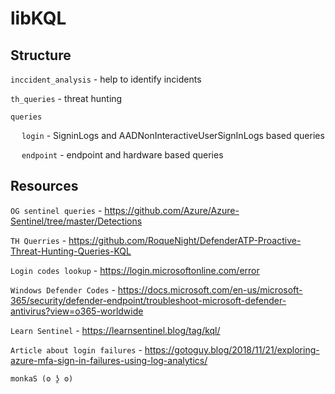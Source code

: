 # libKQL

## Structure
`inccident_analysis` - help to identify incidents

`th_queries` - threat hunting

`queries`

 &emsp; `login` - SigninLogs and AADNonInteractiveUserSignInLogs based queries
  
  &emsp; `endpoint` - endpoint and hardware based queries

## Resources

`OG sentinel queries` - https://github.com/Azure/Azure-Sentinel/tree/master/Detections

`TH Querries` - https://github.com/RoqueNight/DefenderATP-Proactive-Threat-Hunting-Queries-KQL

`Login codes lookup` - https://login.microsoftonline.com/error

`Windows Defender Codes` - https://docs.microsoft.com/en-us/microsoft-365/security/defender-endpoint/troubleshoot-microsoft-defender-antivirus?view=o365-worldwide

`Learn Sentinel` - https://learnsentinel.blog/tag/kql/

`Article about login failures` - https://gotoguy.blog/2018/11/21/exploring-azure-mfa-sign-in-failures-using-log-analytics/

```
monkaS (ʘ ʖ̯ ʘ)
```
